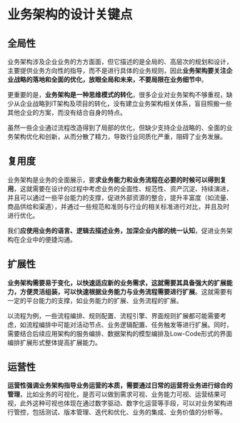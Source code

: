 # 业务架构的设计关键点

## 全局性

业务架构涉及企业业务的方方面面，但它描述的是全局的、高层次的规划和设计，主要提供业务方向性的指导，而不是进行具体的业务规则，因此**业务架构要关注企业战略的落地和全面的优化，放眼全局和未来，不要局限在业务细节中**。

更重要的是，**业务架构是一种思维模式的转化**，很多企业对业务架构不够重视，缺少从企业战略到IT架构及项目的转化，没有建立业务架构相关体系，盲目照搬一些其他企业的方案，而没有结合自身的特点。

虽然一些企业通过流程改造得到了局部的优化，但缺少支持企业战略的、全面的业务架构优化和创新，从而分散了精力，导致行业同质化严重，阻碍了业务发展。

## 复用度

业务架构是业务的全面展示，要**求业务能力和业务流程在必要的时候可以得到复用**，这就需要在设计的过程中考虑业务的全面性、规范性、资产沉淀、持续演进，并且可以通过一些平台能力的支撑，促进外部资源的整合，提升丰富度（如流量、商品供给和渠道），并通过一些规范和准则与行业的相关标准进行对比，并且及时进行优化。

我们**应使用业务的语言、逻辑去描述业务，加深企业内部的统一认知**，促进业务架构在企业中的便捷沟通。

## 扩展性

**业务架构需要易于变化，以快速适应新的业务需求，这就需要其具备强大的扩展能力，方便灵活组装，可以快速根据业务能力与业务流程需要进行扩展**。这就需要有一定的平台能力的支撑，如业务能力的扩展、业务流程的扩展。

以流程为例，一些流程编排、规则配置、流程引擎、界面规则扩展都可能需要考虑，如流程编排中可能对活动节点、业务逻辑配置、任务触发等进行扩展。同时，需要结合后续应用架构的服务编排、数据架构的模型编排及Low-Code形式的界面编排扩展形式整体提高扩展能力。

## 运营性

**运营性强调业务架构指导业务运营的本质，需要通过日常的运营将业务进行综合的管理**，比如业务的可视化，是否可以做到需求可视、业务能力可视、运营结果可视，此外这种可视也体现在通过数字驱动、数字化运营等手段，可以对业务架构进行管控，包括测试、版本管理、迭代和优化、业务的集成、业务价值的分析等。
